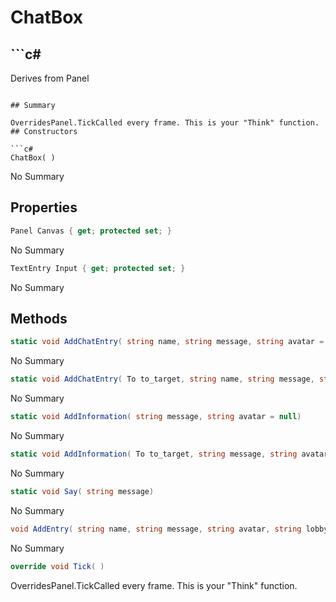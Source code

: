 # ChatBox

## ```c#
Derives from Panel
```

## Summary

OverridesPanel.TickCalled every frame. This is your "Think" function.
## Constructors

```c#
ChatBox( ) 
```
No Summary
## Properties

```c#
Panel Canvas { get; protected set; } 
```
No Summary
```c#
TextEntry Input { get; protected set; } 
```
No Summary
## Methods

```c#
static void AddChatEntry( string name, string message, string avatar = null, string lobbyState = null) 
```
No Summary
```c#
static void AddChatEntry( To to_target, string name, string message, string avatar = null, string lobbyState = null) 
```
No Summary
```c#
static void AddInformation( string message, string avatar = null) 
```
No Summary
```c#
static void AddInformation( To to_target, string message, string avatar = null) 
```
No Summary
```c#
static void Say( string message) 
```
No Summary
```c#
void AddEntry( string name, string message, string avatar, string lobbyState = null) 
```
No Summary
```c#
override void Tick( ) 
```
OverridesPanel.TickCalled every frame. This is your "Think" function.
